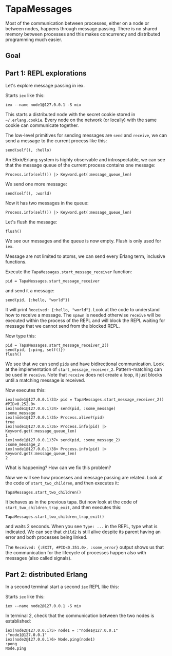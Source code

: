 # TapaMessages

Most of the communication between processes, either on a node or between nodes,
happens through message passing. There is no shared memory between processes and
this makes concurrency and distributed programming much easier.

## Goal

## Part 1: REPL explorations

Let's explore message passing in iex.

Starts `iex` like this:

```
iex --name node1@127.0.0.1 -S mix
```

This starts a distributed node with the secret cookie stored in `~/.erlang.cookie`.
Every node on the network (or locally) with the same cookie can communicate together.

The low-level primitives for sending messages are `send` and `receive`, we can send a message
to the current process like this:

```
send(self(), :hello)
```

An Elixir/Erlang system is highly observable and introspectable, we can see that the message queue
of the current process contains one message:

```
Process.info(self()) |> Keyword.get(:message_queue_len)
```

We send one more message:
```
send(self(), :world)
```

Now it has two messages in the queue:
```
Process.info(self()) |> Keyword.get(:message_queue_len)
```

Let's flush the message:

```
flush()
```

We see our messages and the queue is now empty. Flush is only used for `iex`.

Message are not limited to atoms, we can send every Erlang term, inclusive functions.

Execute the `TapaMessages.start_message_receiver` function:

```
pid = TapaMessages.start_message_receiver
```

and send it a message:

```
send(pid, {:hello, "world"})
```

It will print `Received: {:hello, "world"}`. Look at the code to understand how to receive a message.
The `spawn` is needed otherwise `receive` will be executed within the process of the REPL and will block
the REPL waiting for message that we cannot send from the blocked REPL.

Now type this:

```
pid = TapaMessages.start_message_receiver_2()
send(pid, {:ping, self()})
flush()
```

We see that we can send `pids` and have bidirectional communication. Look at the
implementation of `start_message_receiver_2`. Pattern-matching can be used in `receive`.
Note that `receive` does not create a loop, it just blocks until a matching message is received.

Now executes this:

```
iex(node1@127.0.0.1)33> pid = TapaMessages.start_message_receiver_2()
#PID<0.252.0>
iex(node1@127.0.0.1)34> send(pid, :some_message)
:some_message
iex(node1@127.0.0.1)35> Process.alive?(pid)
true
iex(node1@127.0.0.1)36> Process.info(pid) |> Keyword.get(:message_queue_len)
1
iex(node1@127.0.0.1)37> send(pid, :some_message_2)
:some_message_2
iex(node1@127.0.0.1)38> Process.info(pid) |> Keyword.get(:message_queue_len)
2
```

What is happening? How can we fix this problem?

Now we will see how processes and message passing are related. Look at the code
of `start_two_children`, and then executes it:

```
TapaMessages.start_two_children()
```

It behaves as in the previous tapa. But now look at the code of
`start_two_children_trap_exit`, and then executes this:

```
TapaMessages.start_two_children_trap_exit()

```

and waits 2 seconds. When you see `Type: ...` in the REPL, type what is
indicated. We can see that `child2` is still alive despite its parent having an
error and both processes being linked.

The `Received: {:EXIT, #PID<0.351.0>, :some_error}` output shows us that the
communication for the lifecycle of processes happen also with messages (also
called signals).

## Part 2: distributed Erlang


In a second terminal start a second `iex` REPL like this:


Starts `iex` like this:

```
iex --name node2@127.0.0.1 -S mix
```

In terminal 2, check that the communication between the two nodes is established:

```
iex(node2@127.0.0.1)5> node1 = :"node1@127.0.0.1"
:"node1@127.0.0.1"
iex(node2@127.0.0.1)6> Node.ping(node1)
:pong
Node.ping
```
